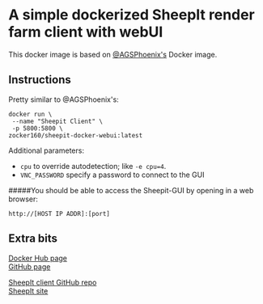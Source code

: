 # A simple dockerized SheepIt render farm client with webUI

This docker image is based on [@AGSPhoenix's](https://github.com/AGSPhoenix/sheepit-docker) Docker image.

## Instructions
Pretty similar to @AGSPhoenix's:

```
docker run \
 --name "Sheepit Client" \
 -p 5800:5800 \
zocker160/sheepit-docker-webui:latest
```

Additional parameters:

- `cpu` to override autodetection; like `-e cpu=4`.
- `VNC_PASSWORD` specify a password to connect to the GUI

#####You should be able to access the Sheepit-GUI by opening in a web browser:

`http://[HOST IP ADDR]:[port]`



## Extra bits
[Docker Hub page](https://hub.docker.com/r/zocker160/sheepit-docker-webui//)  
[GitHub page](https://github.com/zocker-160/sheepit-docker-webUI)

[SheepIt client GitHub repo](https://github.com/laurent-clouet/sheepit-client)  
[SheepIt site](https://www.sheepit-renderfarm.com/)
